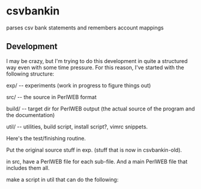 csvbankin
=========

parses csv bank statements and remembers account mappings

Development
-----------

I may be crazy, but I'm trying to do this development in quite a structured way even with some time pressure. For this reason, I've started with the following structure:

exp/	    --	experiments (work in progress to figure things out)

src/    --  the source in PerlWEB format

build/	    --  target dir for PerlWEB output (the actual source of the program and the documentation)

util/	    --  utilities, build script, install script?, vimrc snippets.

Here's the test/finishing routine.

Put the original source stuff in exp. (stuff that is now in csvbankin-old).

in src, have a PerlWEB file for each sub-file. And a main PerlWEB file that includes them all.

make a script in util that can do the following:

